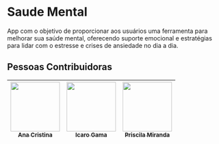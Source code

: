 # Saude Mental

App com o objetivo de proporcionar aos usuários uma ferramenta para melhorar sua saúde mental, oferecendo suporte emocional e estratégias para lidar com o estresse e crises de ansiedade no dia a dia.




## Pessoas Contribuidoras

|  [<img src="https://avatars.githubusercontent.com/u/88814404?v=4" width=115><br><sub>Ana Cristina</sub>](https://github.com/AnaCristina1972) | [<img src="https://avatars.githubusercontent.com/u/142168514?v=4" width=115><br><sub>Icaro Gama</sub>](https://github.com/icarogama) |  [<img src="https://avatars.githubusercontent.com/u/55546267?v=4" width=115><br><sub>Priscila Miranda</sub>](https://github.com/priscilafraser) |
| :---: | :---: | :---: |
